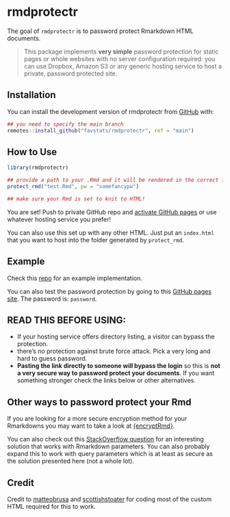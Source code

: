 
<!-- README.md is generated from README.Rmd. Please edit that file -->

# rmdprotectr

<!-- badges: start -->

<!-- badges: end -->

The goal of `rmdprotectr` is to password protect Rmarkdown HTML
documents.

> This package implements **very simple** password protection for static
> pages or whole websites with no server configuration required: you can
> use Dropbox, Amazon S3 or any generic hosting service to host a
> private, password protected site.

## Installation

You can install the development version of rmdprotectr from
[GitHub](https://github.com/favstats/rmdprotectr) with:

``` r
## you need to specify the main branch
remotes::install_github("favstats/rmdprotectr", ref = "main")
```

## How to Use

``` r
library(rmdprotectr)

## provide a path to your .Rmd and it will be rendered in the correct folder
protect_rmd("test.Rmd", pw = "somefancypw")

## make sure your Rmd is set to knit to HTML!
```

You are set\! Push to private GitHub repo and [activate GitHub
pages](https://docs.github.com/en/free-pro-team@latest/github/working-with-github-pages/creating-a-github-pages-site#creating-your-site)
or use whatever hosting service you prefer\!

You can also use this set up with any other HTML. Just put an
`index.html` that you want to host into the folder generated by
`protect_rmd`.

## Example

Check this [repo](https://favstats.github.io/pwtest/) for an example
implementation.

You can also test the password protection by going to this [GitHub pages
site](https://favstats.github.io/pwtest/). The password is: `password`.

## READ THIS BEFORE USING:

  - If your hosting service offers directory listing, a visitor can
    bypass the protection.
  - there’s no protection against brute force attack. Pick a very long
    and hard to guess password.
  - **Pasting the link directly to someone will bypass the login** so this is **not a very secure way to password protect your documents**. If you want something stronger check the links below or other alternatives.

## Other ways to password protect your Rmd

If you are looking for a more secure encryption method for your
Rmarkdowns you may want to take a look at
[{encryptRmd}](https://github.com/dirkschumacher/encryptedRmd/).

You can also check out this [StackOverflow
question](https://stackoverflow.com/questions/61379250/bookdown-password-protect-a-single-page-chapter-in-html)
for an interesting solution that works with Rmarkdown parameters. You
can also probably expand this to work with query parameters which is at
least as secure as the solution presented here (not a whole lot).

## Credit

Credit to
[matteobrusa](https://github.com/matteobrusa/Password-protection-for-static-pages)
and
[scottishstoater](https://github.com/scottishstoater/protected-github-pages)
for coding most of the custom HTML required for this to work.
